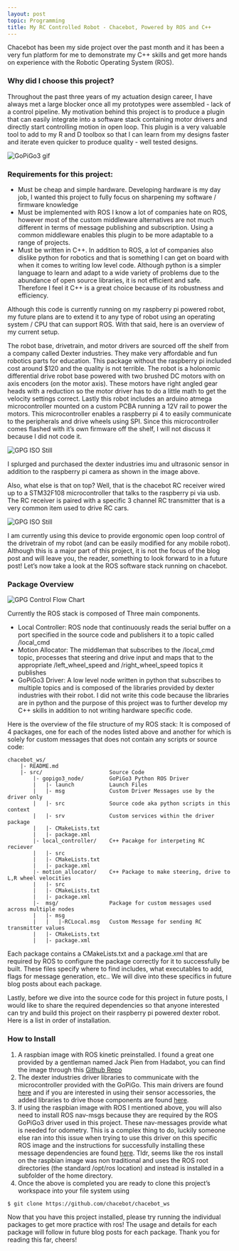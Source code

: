 ```yaml
---
layout: post
topic: Programming
title: My RC Controlled Robot - Chacebot, Powered by ROS and C++
---
```


Chacebot has been my side project over the past month and it has been a very fun platform for me to demonstrate my C++ skills and get more hands on experience with the Robotic Operating System (ROS). 

### Why did I choose this project?

Throughout the past three years of my actuation design career, I have always met a large blocker once all my prototypes were assembled - lack of a control pipeline. My motivation behind this project is to produce a plugin that can easily integrate into a software stack containing motor drivers and directly start controlling motion in open loop. This plugin is a very valuable tool to add to my R and D toolbox so that I can learn from my designs faster and iterate even quicker to produce quality - well tested designs.

![GoPiGo3 gif](/assets/images/blog/may2020/chacebot_lightweight.gif)

### Requirements for this project:

* Must be cheap and simple hardware. Developing hardware is my day job, I wanted this project to fully focus on sharpening my software / firmware knowledge
* Must be implemented with ROS I know a lot of companies hate on ROS, however most of the custom middleware alternatives are not much different in terms of message publishing and subscription. Using a common middleware enables this plugin to be more adaptable to a range of projects.
* Must be written in C++. In addition to ROS, a lot of companies also dislike python for robotics and that is something I can get on board with when it comes to writing low level code. Although python is a simpler language to learn and adapt to a wide variety of problems due to the abundance of open source libraries, it is not efficient and safe. Therefore I feel it C++ is a great choice because of its robustness and efficiency. 

Although this code is currently running on my raspberry pi powered robot, my future plans are to extend it to any type of robot using an operating system / CPU that can support ROS. With that said, here is an overview of my current setup. 

The robot base, drivetrain, and motor drivers are sourced off the shelf from a company called Dexter industries. They make very affordable and fun robotics parts for education. This package without the raspberry pi included cost around $120 and the quality is not terrible. The robot is a holonomic differential drive robot base powered with two brushed DC motors with on axis encoders (on the motor axis). These motors have right angled gear heads with a reduction so the motor driver has to do a little math to get the velocity settings correct. Lastly this robot includes an arduino atmega microcontroller mounted on a custom PCBA running a 12V rail to power the motors. This microcontroller enables a raspberry pi 4 to easily communicate to the peripherals and drive wheels using SPI. Since this microcontroller comes flashed with it’s own firmware off the shelf, I will not discuss it because I did not code it. 

![GPG ISO Still](/assets/images/blog/may2020/gpg_iso_right.jpg)

I splurged and purchased the dexter industries imu and ultrasonic sensor in addition to the raspberry pi camera as shown in the image above. 

Also, what else is that on top? Well, that is the chacebot RC receiver wired up to a STM32F108 microcontroller that talks to the raspberry pi via usb. The RC receiver is paired with a specific 3 channel RC transmitter that is a very common item used to drive RC cars. 

![GPG ISO Still](/assets/images/blog/may2020/rc_transmitter.jpg)

I am currently using this device to provide ergonomic open loop control of the drivetrain of my robot (and can be easily modified for any mobile robot). Although this is a major part of this project, it is not the focus of the blog post and will leave you, the reader, something to look forward to in a future post! Let’s now take a look at the ROS software stack running on chacebot.

### Package Overview

![GPG Control Flow Chart](/assets/images/blog/may2020/cfd.png)

Currently the ROS stack is composed of Three main components. 

* Local Controller:  ROS node that continuously reads the serial buffer on a port specified in the source code and publishers it to a topic called /local_cmd
* Motion Allocator: The middleman that subscribes to the /local_cmd topic, processes that steering and drive input and maps that to the appropriate /left_wheel_speed and /right_wheel_speed topics it publishes
* GoPiGo3 Driver: A low level node written in python that subscribes to multiple topics and is composed of the libraries provided by dexter industries with their robot. I did not write this code because the libraries are in python and the purpose of this project was to further develop my C++ skills in addition to not writing hardware specific code.

Here is the overview of the file structure of my ROS stack: It is composed of 4 packages, one for each of the nodes listed above and another for which is solely for custom messages that does not contain any scripts or source code:

    chacebot_ws/
        |- README.md
        |- src/                     Source Code
            |- gopigo3_node/        GoPiGo3 Python ROS Driver
            |   |- launch           Launch Files
            |   |- msg              Custom Driver Messages use by the driver only
            |   |- src              Source code aka python scripts in this context
            |   |- srv              Custom services within the driver package
            |   |- CMakeLists.txt
            |   |- package.xml
            |- local_controller/    C++ Pacakge for interpeting RC reciever
            |   |- src
            |   |- CMakeLists.txt
            |   |- package.xml
            |- motion_allocator/    C++ Package to make steering, drive to L,R wheel velocities
            |   |- src
            |   |- CMakeLists.txt
            |   |- package.xml
            |-  msg/                Package for custom messages used across multiple nodes
            |   |- msg
            |   |   |-RCLocal.msg   Custom Message for sending RC transmitter values
            |   |- CMakeLists.txt
            |   |- package.xml


Each package contains a CMakeLists.txt and a package.xml that are required by ROS to configure the package correctly for it to successfully be built. These files specify where to find includes, what executables to add, flags for message generation, etc.. We will dive into these specifics in future blog posts about each package. 

Lastly, before we dive into the source code for this project in future posts, I would like to share the required dependencies so that anyone interested can try and build this project on their raspberry pi powered dexter robot. Here is a list in order of installation.

### How to Install

1. A raspbian image with ROS kinetic preinstalled. I found a great one provided by a gentleman named Jack Pien from Hadabot, you can find the image through this [Github Repo](https://github.com/ROSbots/rosbots_setup_tools)
2. The dexter industries driver libraries to communicate with the microcontroller provided with the GoPiGo. This main drivers are found [here](https://github.com/DexterInd/GoPiGo3) and if you are interested in using their sensor accessories, the added libraries to drive those components are found [here](https://github.com/DexterInd/DI_Sensors).
3. If using the raspbian image with ROS I mentioned above, you will also need to install ROS nav-msgs because they are required by the ROS GoPiGo3 driver used in this project. These nav-messages provide what is needed for odometry. This is a complex thing to do, luckily someone else ran into this issue when trying to use this driver on this specific ROS image and the instructions for successfully installing these message dependencies are found [here](https://github.com/ros-gopigo/gopigo3_node/issues/6). Tldr, seems like the ros install on the raspbian image was non traditional and uses the ROS root directories (the standard /opt/ros location) and instead is installed in a subfolder of the home directory. 
4. Once the above is completed you are ready to clone this project’s workspace into your file system using 
```console
$ git clone https://github.com/chacebot/chacebot_ws
```

Now that you have this project installed, please try running the individual packages to  get more practice with ros! The usage and details for each package will follow in future blog posts for each package. Thank you for reading this far, cheers!
